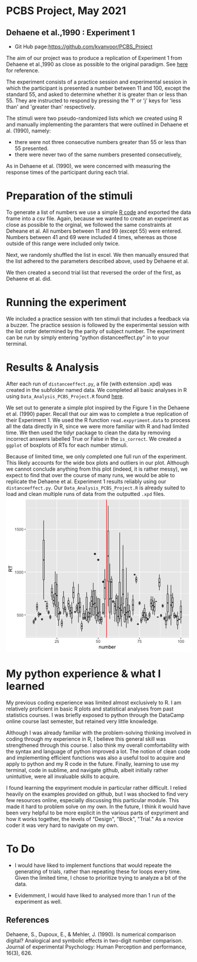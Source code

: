 PCBS Project, May 2021
=====================
Dehaene et al.,1990 : Experiment 1
-----------------------------------
* Git Hub page:https://github.com/kvanvoor/PCBS_Project

The aim of our project was to produce a replication of Experiment 1 from Dehaene et al.,1990 as close as possible to the original paradigm. See [here](https://github.com/kvanvoor/PCBS_Project/blob/main/Dehaene%20et%20al.%20-%201990%20-%20Is%20numerical%20comparison%20digital%20Analogical%20and%20sy.pdf) for reference.

The experiment consists of a practice session and experimental session in which the participant is presented a number between 11 and 100, except the standard 55, and asked to determine whether it is greater than or less than 55. They are instructed to respond by pressing the 'f' or 'j' keys for 'less than' and 'greater than' respectively.

The stimuli were two pseudo-randomized lists which we created using R and manually implementing the paramters that were outlined in Dehaene et al. (1990), namely:
  * there were not three consecutive numbers greater than 55 or less than 55 presented.
  * there were never two of the same numbers presented consecutively,

As in Dehaene et al. (1990), we were concerned with measuring the response times of the participant during each trial. 


# Preparation of the stimuli
To generate a list of numbers we use a simple [R code](https://github.com/kvanvoor/PCBS_Project/blob/main/stimuli_list_generator.R) and exported the data frame into a csv file. Again, because we wanted to create an experiment as close as possible to the orginal, we followed the same constraints at Deheane et al. All numbers between 11 and 99 (except 55) were entered. Numbers between 41 and 69 were included 4 times, whereas as those outside of this range were included only twice.

Next, we randomly shuffled the list in excel. We then manually ensured that the list adhered to the parameters described above, used by Dehaene et al.

We then created a second trial list that reversed the order of the first, as Dehaene et al. did.

# Running the experiment

We included a practice session with ten stimuli that includes a feedback via a buzzer. The practice session is followed by the experimental session with the list order determined by the parity of subject number. The experiment can be run by simply entering "python distanceeffect.py" in to your terminal.

# Results & Analysis
After each run of ````distanceeffect.py````, a file (with extension .xpd) was created in the subfolder named data. We completed all basic analyses in R using ````Data_Analysis_PCBS_Project.R```` found [here](https://github.com/kvanvoor/PCBS_Project/blob/main/Data_Analysis_PCBS_Project.R).

We set out to generate a simple plot inspired by the Figure 1 in the Dehaene et al. (1990) paper. Recall that our aim was to complete a true replication of their Experiment 1. We used the R function ````read.expyriment.data```` to process all the data directly in R, since we were more familiar with R and had limited time. We then used the tidyr package to clean the data by removing incorrect answers labelled True or False in the ````is_correct````. We created a ````ggplot```` of boxplots of RTs for each number stimuli.

Because of limited time, we only completed one full run of the experiment. This likely accounts for the wide box plots and outliers in our plot. Although we cannot conclude anything from this plot (indeed, it is rather messy), we expect to find that over the course of many runs, we would be able to replicate the Dehaene et al. Experiment 1 results reliably using our ````distanceeffect.py````. 
Our ````Data_Analysis_PCBS_Project.R```` is already suited to load and clean multiple runs of data from the outputted ````.xpd```` files. 
![Fig. 1](RplotPCBS_Project.png)

# My python experience & what I learned

My previous coding experience was limited almost exclusively to R. I am relatively proficient in basic R plots and statistical analyses from past statistics courses. I was briefly exposed to python through the DataCamp online course last semester, but retained very little knowledge.

Although I was already familiar with the problem-solving thinking involved in coding through my experience in R, I believe this general skill was strengthened through this course. I also think my overall comfortability with the syntax and language of python improved a lot. The notion of clean code and implementing efficient functions was also a useful tool to acquire and apply to python and my R code in the future. Finally, learning to use my terminal, code in sublime, and navigate github, albeit initially rather unintuitive, were all invaluable skills to acquire.

I found learning the expyriment module in particular rather difficult. I relied heavily on the examples provided on github, but I was shocked to find very few resources online, especially discussing this particular module. This made it hard to problem solve on my own. In the future, I think it would have been very helpful to be more explicit in the various parts of expyriment and how it works together, the levels of "Design", "Block", "Trial." As a novice coder it was very hard to navigate on my own. 


# To Do
* I would have liked to implement functions that would repeate the generating of trials, rather than repeating these for loops every time. Given the limited time, I chose to prioritize trying to analyze a bit of the data. 

* Evidemment, I would have liked to analysed more than 1 run of the experiment as well. 


References
----------
Dehaene, S., Dupoux, E., & Mehler, J. (1990). Is numerical comparison digital? Analogical and symbolic effects in two-digit number comparison. Journal of experimental Psychology: Human Perception and performance, 16(3), 626.


